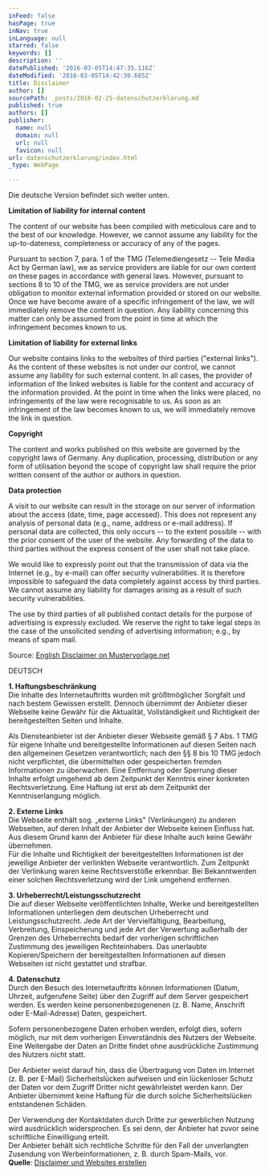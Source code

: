 ```yaml
---
inFeed: false
hasPage: true
inNav: true
inLanguage: null
starred: false
keywords: []
description: ''
datePublished: '2016-03-05T14:47:35.116Z'
dateModified: '2016-03-05T14:42:30.685Z'
title: Disclaimer
author: []
sourcePath: _posts/2016-02-25-datenschutzerklarung.md
published: true
authors: []
publisher:
  name: null
  domain: null
  url: null
  favicon: null
url: datenschutzerklarung/index.html
_type: WebPage

---
```

Die deutsche Version befindet sich weiter unten.

****Limitation of liability for internal content****

The content of our website has been compiled with meticulous care and to the best of our knowledge. However, we cannot assume any liability for the up-to-dateness, completeness or accuracy of any of the pages.

Pursuant to section 7, para. 1 of the TMG (Telemediengesetz -- Tele Media Act by German law), we as service providers are liable for our own content on these pages in accordance with general laws. However, pursuant to sections 8 to 10 of the TMG, we as service providers are not under obligation to monitor external information provided or stored on our website. Once we have become aware of a specific infringement of the law, we will immediately remove the content in question. Any liability concerning this matter can only be assumed from the point in time at which the infringement becomes known to us.

**Limitation of liability for external links**

Our website contains links to the websites of third parties ("external links"). As the content of these websites is not under our control, we cannot assume any liability for such external content. In all cases, the provider of information of the linked websites is liable for the content and accuracy of the information provided. At the point in time when the links were placed, no infringements of the law were recognisable to us. As soon as an infringement of the law becomes known to us, we will immediately remove the link in question.

**Copyright**

The content and works published on this website are governed by the copyright laws of Germany. Any duplication, processing, distribution or any form of utilisation beyond the scope of copyright law shall require the prior written consent of the author or authors in question.

**Data protection**

A visit to our website can result in the storage on our server of information about the access (date, time, page accessed). This does not represent any analysis of personal data (e.g., name, address or e-mail address). If personal data are collected, this only occurs -- to the extent possible -- with the prior consent of the user of the website. Any forwarding of the data to third parties without the express consent of the user shall not take place.

We would like to expressly point out that the transmission of data via the Internet (e.g., by e-mail) can offer security vulnerabilities. It is therefore impossible to safeguard the data completely against access by third parties. We cannot assume any liability for damages arising as a result of such security vulnerabilities.

The use by third parties of all published contact details for the purpose of advertising is expressly excluded. We reserve the right to take legal steps in the case of the unsolicited sending of advertising information; e.g., by means of spam mail.

Source: [English Disclaimer on Mustervorlage.net][0]

DEUTSCH

**1\. Haftungsbeschränkung**  
Die Inhalte des Internetauftritts wurden mit größtmöglicher Sorgfalt und nach bestem Gewissen erstellt. Dennoch übernimmt der Anbieter dieser Webseite keine Gewähr für die Aktualität, Vollständigkeit und Richtigkeit der bereitgestellten Seiten und Inhalte.

Als Diensteanbieter ist der Anbieter dieser Webseite gemäß § 7 Abs. 1 TMG für eigene Inhalte und bereitgestellte Informationen auf diesen Seiten nach den allgemeinen Gesetzen verantwortlich; nach den §§ 8 bis 10 TMG jedoch nicht verpflichtet, die übermittelten oder gespeicherten fremden Informationen zu überwachen. Eine Entfernung oder Sperrung dieser Inhalte erfolgt umgehend ab dem Zeitpunkt der Kenntnis einer konkreten Rechtsverletzung. Eine Haftung ist erst ab dem Zeitpunkt der Kenntniserlangung möglich.

**2\. Externe Links**  
Die Webseite enthält sog. „externe Links" (Verlinkungen) zu anderen Webseiten, auf deren Inhalt der Anbieter der Webseite keinen Einfluss hat. Aus diesem Grund kann der Anbieter für diese Inhalte auch keine Gewähr übernehmen.  
Für die Inhalte und Richtigkeit der bereitgestellten Informationen ist der jeweilige Anbieter der verlinkten Webseite verantwortlich. Zum Zeitpunkt der Verlinkung waren keine Rechtsverstöße erkennbar. Bei Bekanntwerden einer solchen Rechtsverletzung wird der Link umgehend entfernen.

**3\. Urheberrecht/Leistungsschutzrecht**  
Die auf dieser Webseite veröffentlichten Inhalte, Werke und bereitgestellten Informationen unterliegen dem deutschen Urheberrecht und Leistungsschutzrecht. Jede Art der Vervielfältigung, Bearbeitung, Verbreitung, Einspeicherung und jede Art der Verwertung außerhalb der Grenzen des Urheberrechts bedarf der vorherigen schriftlichen Zustimmung des jeweiligen Rechteinhabers. Das unerlaubte Kopieren/Speichern der bereitgestellten Informationen auf diesen Webseiten ist nicht gestattet und strafbar.

**4\. Datenschutz**  
Durch den Besuch des Internetauftritts können Informationen (Datum, Uhrzeit, aufgerufene Seite) über den Zugriff auf dem Server gespeichert werden. Es werden keine personenbezogenenen (z. B. Name, Anschrift oder E-Mail-Adresse) Daten, gespeichert.

Sofern personenbezogene Daten erhoben werden, erfolgt dies, sofern möglich, nur mit dem vorherigen Einverständnis des Nutzers der Webseite. Eine Weitergabe der Daten an Dritte findet ohne ausdrückliche Zustimmung des Nutzers nicht statt.

Der Anbieter weist darauf hin, dass die Übertragung von Daten im Internet (z. B. per E-Mail) Sicherheitslücken aufweisen und ein lückenloser Schutz der Daten vor dem Zugriff Dritter nicht gewährleistet werden kann. Der Anbieter übernimmt keine Haftung für die durch solche Sicherheitslücken entstandenen Schäden. 

Der Verwendung der Kontaktdaten durch Dritte zur gewerblichen Nutzung wird ausdrücklich widersprochen. Es sei denn, der Anbieter hat zuvor seine schriftliche Einwilligung erteilt.  
Der Anbieter behält sich rechtliche Schritte für den Fall der unverlangten Zusendung von Werbeinformationen, z. B. durch Spam-Mails, vor.  
**Quelle**: [Disclaimer und Websites erstellen][1]

[0]: http://www.mustervorlage.net/disclaimer-muster#Englisch
[1]: http://www.mustervorlage.net/homepage-kostenlos